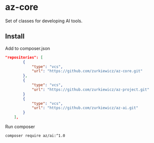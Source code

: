 # az-core
Set of classes for developing AI tools.

## Install

Add to composer.json
```json
"repositories": [
        {
            "type": "vcs",
            "url": "https://github.com/zurkiewicz/az-core.git"
        },
        {
            "type": "vcs",
            "url": "https://github.com/zurkiewicz/az-project.git"
        }
        {
            "type": "vcs",
            "url": "https://github.com/zurkiewicz/az-ai.git"
        }
    ],
```
Run composer
```bash
composer require az/ai:^1.0
```

